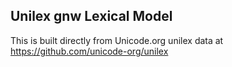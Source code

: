 Unilex gnw Lexical Model
----------------------

This is built directly from Unicode.org unilex data at
https://github.com/unicode-org/unilex
